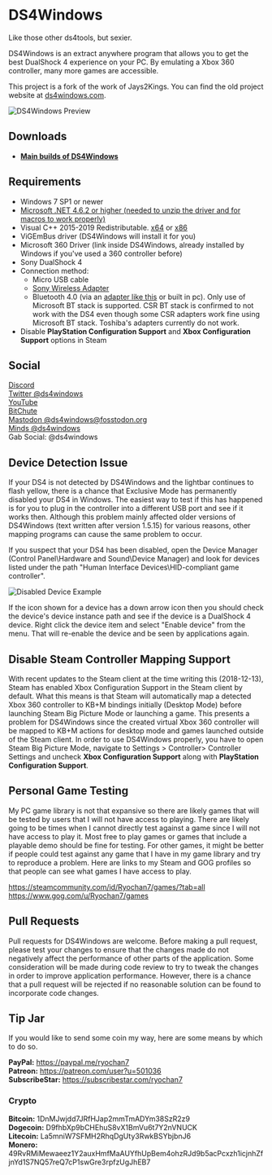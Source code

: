 # DS4Windows

Like those other ds4tools, but sexier.

DS4Windows is an extract anywhere program that allows you to get the best
DualShock 4 experience on your PC. By emulating a Xbox 360 controller, many
more games are accessible.

This project is a fork of the work of Jays2Kings. You can find the old project
website at [ds4windows.com](http://ds4windows.com).

![DS4Windows Preview](https://raw.githubusercontent.com/Ryochan7/DS4Windows/jay/ds4winwpf_screen_20190926.png)

## Downloads

- **[Main builds of DS4Windows](https://github.com/Ryochan7/DS4Windows/releases)**

## Requirements

- Windows 7 SP1 or newer
- [Microsoft .NET 4.6.2 or higher (needed to unzip the driver and for macros to
work properly)](https://www.microsoft.com/en-us/download/details.aspx?id=53344)
- Visual C++ 2015-2019 Redistributable. [x64](https://aka.ms/vs/16/release/vc_redist.x64.exe) or [x86](https://aka.ms/vs/16/release/vc_redist.x86.exe)
- ViGEmBus driver (DS4Windows will install it for you)
- Microsoft 360 Driver (link inside DS4Windows, already installed by Windows if
you've used a 360 controller before)
- Sony DualShock 4
- Connection method:
  - Micro USB cable
  - [Sony Wireless Adapter](https://www.amazon.com/gp/product/B01KYVLKG2)
  - Bluetooth 4.0 (via an
[adapter like this](https://www.newegg.com/Product/Product.aspx?Item=N82E16833166126)
or built in pc). Only use of Microsoft BT stack is supported. CSR BT stack is
confirmed to not work with the DS4 even though some CSR adapters work fine
using Microsoft BT stack. Toshiba's adapters currently do not work.
- Disable **PlayStation Configuration Support** and
**Xbox Configuration Support** options in Steam

## Social

[Discord](https://discord.gg/zrpPgyN)  
[Twitter @ds4windows](https://twitter.com/ds4windows)  
[YouTube](https://www.youtube.com/channel/UCIoUA_XLlCSZbvZGeg3Byeg)  
[BitChute](https://www.bitchute.com/channel/uE2CbiV96u1k/)  
[Mastodon @ds4windows@fosstodon.org](https://fosstodon.org/@ds4windows)  
[Minds @ds4windows](https://www.minds.com/ds4windows/)  
Gab Social: @ds4windows

## Device Detection Issue

If your DS4 is not detected by DS4Windows and the lightbar continues to
flash yellow, there is a chance that Exclusive Mode has permanently
disabled your DS4 in Windows. The easiest way to test if this has happened is
for you to plug in the controller into a different USB port and see if it
works then. Although this problem mainly affected older versions of
DS4Windows (text written after version 1.5.15) for various reasons,
other mapping programs can cause the same problem to occur.

If you suspect that your DS4 has been disabled, open the Device Manager
(Control Panel\Hardware and Sound\Device Manager) and look for devices listed
under the path "Human Interface Devices\HID-compliant game controller".

![Disabled Device Example](https://i.imgur.com/KI3QX2i.png)

If the icon shown for a device has a down arrow icon then you should
check the device's device instance path and see if the device is a
DualShock 4 device. Right click the device item and select "Enable device"
from the menu. That will re-enable the device and be seen by applications
again.

## Disable Steam Controller Mapping Support

With recent updates to the Steam client at the time writing this (2018-12-13),
Steam has enabled Xbox Configuration Support in the Steam client by default.
What this means is that Steam will automatically map a detected Xbox 360
controller to KB+M bindings initially (Desktop Mode) before launching Steam
Big Picture Mode or launching a game. This presents a problem for DS4Windows
since the created virtual Xbox 360 controller will be mapped to KB+M actions
for desktop mode and games launched outside of the Steam client. In order to
use DS4Windows properly, you have to open Steam Big Picture Mode, navigate to
Settings > Controller> Controller Settings and uncheck **Xbox Configuration
Support** along with **PlayStation Configuration Support**.

## Personal Game Testing

My PC game library is not that expansive so there are likely games
that will be tested by users that I will not have access to
playing. There are likely going to be times when I cannot directly test
against a game since I will not have access to play it. Most free to play
games or games that include a playable demo should be fine for testing.
For other games, it might be better if people could test against any game
that I have in my game library and try to reproduce a problem. Here are
links to my Steam and GOG profiles so that people can see what games I have
access to play.

https://steamcommunity.com/id/Ryochan7/games/?tab=all  
https://www.gog.com/u/Ryochan7/games

## Pull Requests

Pull requests for DS4Windows are welcome. Before making a pull request, please
test your changes to ensure that the changes made do not negatively affect
the performance of other parts of the application. Some consideration will
be made during code review to try to tweak the changes in order to improve
application performance. However, there is a chance that a pull request will be
rejected if no reasonable solution can be found to incorporate code changes.

## Tip Jar

If you would like to send some coin my way, here are some means by
which to do so.

**PayPal:** https://paypal.me/ryochan7  
**Patreon:** https://patreon.com/user?u=501036  
**SubscribeStar:** https://subscribestar.com/ryochan7

### Crypto

**Bitcoin:** 1DnMJwjdd7JRfHJap2mmTmADYm38SzR2z9  
**Dogecoin:** D9fhbXp9bCHEhuS8vX1BmVu6t7Y2nVNUCK  
**Litecoin:** La5mniW7SFMH2RhqDgUty3RwkBSYbjbnJ6  
**Monero:** 49RvRMiMewaeez1Y2auxHmfMaAUYfhUpBem4ohzRJd9b5acPcxzh1icjnhZfjnYd1S7NQ57reQ7cP1swGre3rpfzUgJhEB7

